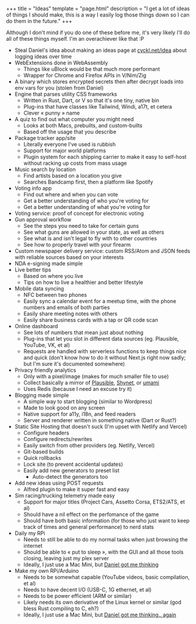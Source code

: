 +++
title = "Ideas"
template = "page.html"
description = "I get a lot of ideas of things I should make, this is a way I easily log those things down so I can do them in the future."
+++

Although I don't mind if you do one of these before me, it's very likely I'll do all of these things myself. I'm an overachiever like that :P

- Steal Daniel's idea about making an ideas page at [cyckl.net/idea](https://cyckl.net) about logging ideas over time
- WebExtensions done in WebAssembly
    - Things like uBlock would be that much more performant
    - Wrapper for Chrome and Firefox APIs in V/Nim/Zig
- A binary which stores encrypted secrets then after decrypt loads into env vars for you (stolen from Daniel)
- Engine that parses utility CSS frameworks
    - Written in Rust, Dart, or V so that it's one tiny, native bin
    - Plug-ins that have classes like Tailwind, Windi, a17t, et cetera
    - Clever « punny » name
- A quiz to find out what computer you might need
    - Looks at both Macs, prebuilts, and custom-builts
    - Based off the usage that you describe
- Package tracker app/site
    - Literally everyone I've used is rubbish
    - Support for major world platforms
    - Plugin system for each shipping carrier to make it easy to self-host without racking up costs from mass usage
- Music search by location
    - Find artists based on a location you give
    - Searches Bandcamp first, then a platform like Spotify
- Voting info app
    - Find out where and when you can vote
    - Get a better understanding of who you're voting for
    - Get a better understanding of what you're voting for
- Voting service: proof of concept for electronic voting
- Gun approval workflow
    - See the steps you need to take for certain guns
    - See what guns are allowed in your state, as well as others
    - See what is and isn't legal to fly with to other countries
    - See how to properly travel with your firearm
- Custom newspaper delivery service: custom RSS/Atom and JSON feeds with reliable sources based on your interests
- NDA e-signing made simple
- Live better tips
    - Based on where you live
    - Tips on how to live a healthier and better lifestyle
- Mobile data syncing
    - NFC between two phones
    - Easily sync a calendar event for a meetup time, with the phone numbers and emails of both parties
    - Easily share meeting notes with others
    - Easily share business cards with a tap or QR code scan
- Online dashboard
    - See lots of numbers that mean just about nothing
    - Plug-ins that let you slot in different data sources (eg. Plausible, YouTube, VK, et al)
    - Requests are handled with serverless functions to keep things nice and quick (don't know how to do it without Next.js right now sadly; but I'm sure it's documented somewhere)
- Privacy friendly analytics
    - Only with a pixel/image (makes for much smaller file to use)
    - Collect basically a mirror of [Plausible](https://plausible.io), [Shynet](https://github.com/milesmcc/shynet), or [umami](https://umami.is/)
    - Uses Redis (because I need an excuse try it)
- Blogging made simple
    - A simple way to start blogging (similar to Wordpress)
    - Made to look good on any screen
    - Native support for a11y, i18n, and feed readers
    - Server and renderer written in something native (Dart or Rust?)
- Static Site Hosting that doesn't suck (I'm upset with Netlify and Vercel)
    - Configure headers
    - Configure redirects/rewrites
    - Easily switch from other providers (eg. Netlify, Vercel)
    - Git-based builds
    - Quick rollbacks
    - Lock site (to prevent accidental updates)
    - Easily add new generators to preset list
        - Auto-detect the generators too
- Add new ideas using POST requests
    - Alfred plugin to make it super fast and easy
- Sim racing/trucking telemetry made easy
    - Support for major titles (Project Cars, Assetto Corsa, ETS2/ATS, et al)
    - Should have a nil effect on the perfomance of the game
    - Should have both basic information (for those who just want to keep track of times and general performance) to nerd stats
- Daily my RPi
    - Needs to still be able to do my normal tasks when just browsing the internet
    - Should be able to « put to sleep », with the GUI and all those tools closing, leaving just my plex server
    - Ideally, I just use a Mac Mini, but [Daniel got me thinking](https://cyckl.net/idea)
- Make my own RPi/Arduino
    - Needs to be somewhat capable (YouTube videos, basic compilation, et al)
    - Needs to have decent I/O (USB-C, 1G ethernet, et al)
    - Needs to be power efficient (ARM or similar)
    - Likely needs its own derivative of the Linux kernel or similar (god bless Rust compiling to C, eh?)
    - Ideally, I just use a Mac Mini, but [Daniel got me thinking.. again](https://cyckl.net/idea)
